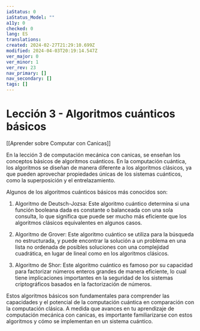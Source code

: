 ```yaml
---
iaStatus: 0
iaStatus_Model: ""
a11y: 0
checked: 0
lang: ES
translations: 
created: 2024-02-27T21:29:10.699Z
modified: 2024-04-03T20:19:14.547Z
ver_major: 0
ver_minor: 1
ver_rev: 23
nav_primary: []
nav_secondary: []
tags: []
---
```

# Lección 3 - Algoritmos cuánticos básicos

[[Aprender sobre Computar con Canicas]]

En la lección 3 de computación mecánica con canicas, se enseñan los conceptos básicos de algoritmos cuánticos. En la computación cuántica, los algoritmos se diseñan de manera diferente a los algoritmos clásicos, ya que pueden aprovechar propiedades únicas de los sistemas cuánticos, como la superposición y el entrelazamiento.

Algunos de los algoritmos cuánticos básicos más conocidos son:

1. Algoritmo de Deutsch-Jozsa: Este algoritmo cuántico determina si una función booleana dada es constante o balanceada con una sola consulta, lo que significa que puede ser mucho más eficiente que los algoritmos clásicos equivalentes en algunos casos.

2. Algoritmo de Grover: Este algoritmo cuántico se utiliza para la búsqueda no estructurada, y puede encontrar la solución a un problema en una lista no ordenada de posibles soluciones con una complejidad cuadrática, en lugar de lineal como en los algoritmos clásicos.

3. Algoritmo de Shor: Este algoritmo cuántico es famoso por su capacidad para factorizar números enteros grandes de manera eficiente, lo cual tiene implicaciones importantes en la seguridad de los sistemas criptográficos basados en la factorización de números.

Estos algoritmos básicos son fundamentales para comprender las capacidades y el potencial de la computación cuántica en comparación con la computación clásica. A medida que avances en tu aprendizaje de computación mecánica con canicas, es importante familiarizarse con estos algoritmos y cómo se implementan en un sistema cuántico.
